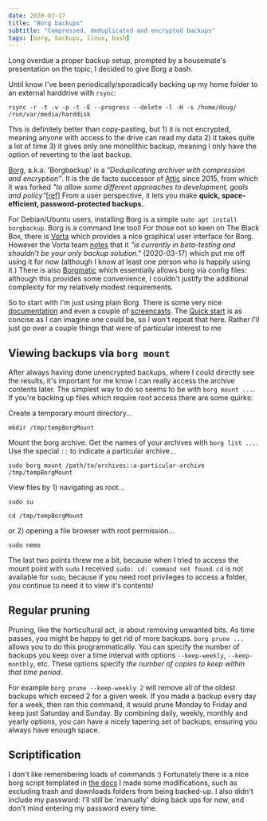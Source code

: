 ```yaml
---
date: 2020-03-17
title: "Borg backups"
subtitle: "Compressed, deduplicated and encrypted backups"
tags: [borg, backups, linux, bash]
---
```


Long overdue a proper backup setup, prompted by a housemate's presentation on the topic, I decided to give Borg a bash.

Until know I've been periodically/sporadically backing up my home folder to an external harddrive with `rsync`:

```
rsync -r -t -v -p -t -E --progress --delete -l -H -s /home/doug/ /run/var/media/harddisk 
```

This is definitely better than copy-pasting, but 1) it is not encrypted, meaning anyone with access to the drive can read my data 2) it takes quite a lot of time 3) it gives only one monolithic backup, meaning I only have the option of reverting to the last backup.

[Borg](https://www.borgbackup.org/), a.k.a. 'Borgbackup' is a _"Deduplicating archiver with compression and encryption"_. It is the de facto successor of [Attic](https://en.wikipedia.org/wiki/Attic_(backup_software)#Borg) since 2015, from which it was forked _"to allow some different approaches to development, goals and policy"_[[ref](https://github.com/borgbackup/borg/issues/1)] From a user perspective, it lets you make **quick, space-efficient, password-protected backups.**

For Debian/Ubuntu users, installing Borg is a simple `sudo apt install borgbackup`. Borg is a command line tool! For those not so keen on The Black Box, there is [Vorta](https://vorta.borgbase.com/) which provides a nice graphical user interface for Borg. However the Vorta team [notes](https://vorta.borgbase.com/usage/) that it _"is currently in beta-testing and shouldn’t be your only backup solution."_ (2020-03-17) which put me off using it for now (although I know at least one person who is happily using it.) There is also [Borgmatic](https://torsion.org/borgmatic/) which essentially allows borg via config files: although this provides some convenience, I couldn't justify the additional complexity for my relatively modest requirements.

So to start with I'm just using plain Borg. There is some very nice [documentation](https://borgbackup.readthedocs.io/en/stable/) and even a couple of [screencasts](https://asciinema.org/~borgbackup). The [Quick start](https://borgbackup.readthedocs.io/en/stable/quickstart.html) is as concise as I can imagine one could be, so I won't repeat that here. Rather I'll just go over a couple things that were of particular interest to me

## Viewing backups via `borg mount`

After always having done unencrypted backups, where I could directly see the results, it's important for me know I can really access the archive contents later. The simplest way to do so seems to be with `borg mount ...`. If you're backing up files which require root access there are some quirks:

Create a temporary mount directory...

```
mkdir /tmp/tempBorgMount
```

Mount the borg archive. Get the names of your archives with `borg list ...`. Use the special `::` to indicate a particular archive...

```
sudo borg mount /path/to/archives::a-particular-archive /tmp/tempBorgMount
```

View files by 1) navigating as root...

```
sudo su
```  
```
cd /tmp/tempBorgMount
```

or 2) opening a file browser with root permission...

```
sudo nemo
```

The last two points threw me a bit, because when I tried to access the mount point with `sudo` I received `sudo: cd: command not found`. `cd` is not available for `sudo`, because if you need root privileges to access a folder, you continue to need it to view it's contents!

## Regular pruning

Pruning, like the horticultural act, is about removing unwanted bits. As time passes, you might be happy to get rid of more backups. `borg prune ...` allows you to do this programmatically. You can specify the number of backups you keep over a time interval with options `--keep-weekly`, `--keep-monthly`, etc. These options specify _the number of copies to keep within that time period_.

For example `borg prune --keep-weekly 2` will remove all of the oldest backups which exceed 2 for a given week. If you made a backup every day for a week, then ran this command, it would prune Monday to Friday and keep just Saturday and Sunday. By combining daily, weekly, monthly and yearly options, you can have a nicely tapering set of backups, ensuring you always have enough space.

## Scriptification

I don't like remembering loads of commands :) Fortunately there is a nice borg script templated in [the docs](https://borgbackup.readthedocs.io/en/stable/quickstart.html#automating-backups) I made some modifications, such as excluding trash and downloads folders from being backed-up. I also didn't include my password: I'll still be 'manually' doing back ups for now, and don't mind entering my password every time.

